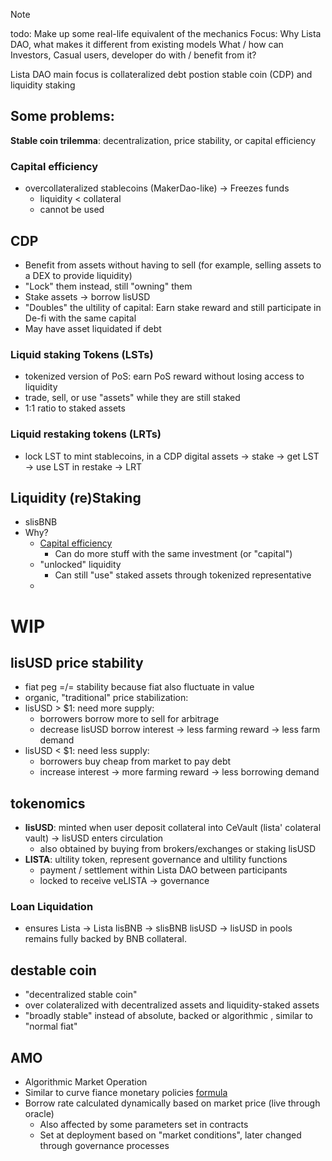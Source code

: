 > [!NOTE]
> todo: Make up some real-life equivalent of the mechanics
> Focus: Why Lista DAO, what makes it different from existing models
> What / how can Investors, Casual users, developer do with / benefit from it?

Lista DAO main focus is collateralized debt postion stable coin (CDP) and liquidity staking

## Some problems:
**Stable coin trilemma**: decentralization, price stability, or capital efficiency

### Capital efficiency
- overcollateralized stablecoins (MakerDao-like) -> Freezes funds
	* liquidity < collateral
	* cannot be used

## CDP

- Benefit from assets without having to sell (for example, selling assets to a
DEX to provide liquidity)
- "Lock" them instead, still "owning" them
- Stake assets -> borrow lisUSD
- "Doubles" the ultility of capital: Earn stake reward and still participate in
De-fi with the same capital
- May have asset liquidated if debt

### Liquid staking Tokens (LSTs)

- tokenized version of PoS: earn PoS reward without losing access to liquidity
- trade, sell, or use "assets" while they are still staked
- 1:1 ratio to staked assets

### Liquid restaking tokens (LRTs)

- lock LST to mint stablecoins, in a CDP
digital assets -> stake -> get LST -> use LST in restake -> LRT

## Liquidity (re)Staking

- slisBNB
- Why?
	* <u>Capital efficiency</u>
		+ Can do more stuff with the same investment (or "capital")
	* "unlocked" liquidity
		+ Can still "use" staked assets through tokenized representative
	* 

# WIP

## lisUSD price stability
- fiat peg =/= stability because fiat also fluctuate in value
- organic, "traditional" price stabilization:
- lisUSD > $1: need more supply:
	- borrowers borrow more to sell for arbitrage
	- decrease lisUSD borrow interest -> less farming reward -> less farm demand
- lisUSD < $1: need less supply:
	- borrowers buy cheap from market to pay debt
	- increase interest -> more farming reward -> less borrowing demand

## tokenomics
- **lisUSD**: minted when user deposit collateral into CeVault (lista' colateral vault) -> lisUSD enters circulation
	- also obtained by buying from brokers/exchanges or staking lisUSD
- **LISTA**: ultility token, represent governance and ultility functions
	- payment / settlement within Lista DAO between participants
	- locked to receive veLISTA -> governance

### Loan Liquidation

- ensures Lista -> Lista lisBNB -> slisBNB lisUSD -> lisUSD in pools remains
fully backed by BNB collateral.

## destable coin

- "decentralized stable coin"
- over colateralized with decentralized assets and liquidity-staked assets
- "broadly stable" instead of absolute, backed or algorithmic , similar to
"normal fiat"

## AMO

- Algorithmic Market Operation
- Similar to curve fiance monetary policies
[formula](https://docs.bsc.lista.org/introduction/collateral-debt-position/lisusd/algorithmic-market-operations-amo#the-formula-for-calculating-the-borrowing-interest-rate-r-is-as-follows)
- Borrow rate calculated dynamically based on market price (live through oracle)
	* Also affected by some parameters set in contracts
	* Set at deployment based on "market conditions", later changed through governance processes
	
